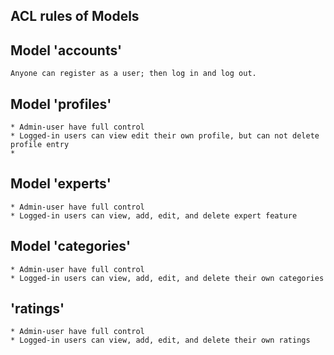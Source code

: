ACL rules of Models
------------------- 
## Model 'accounts'
```angular2html
Anyone can register as a user; then log in and log out.
```

## Model 'profiles'
```angular2html
* Admin-user have full control
* Logged-in users can view edit their own profile, but can not delete profile entry 
* 

```

## Model 'experts'
```angular2html
* Admin-user have full control
* Logged-in users can view, add, edit, and delete expert feature 

```

## Model 'categories'
```angular2html
* Admin-user have full control
* Logged-in users can view, add, edit, and delete their own categories
```

## 'ratings'
```angular2html
* Admin-user have full control
* Logged-in users can view, add, edit, and delete their own ratings

```

